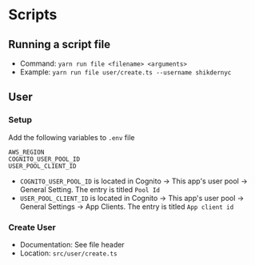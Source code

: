 # Scripts

## Running a script file

- Command: `yarn run file <filename> <arguments>`
- Example: `yarn run file user/create.ts --username shikdernyc`

## User

### Setup

Add the following variables to `.env` file

```
AWS_REGION
COGNITO_USER_POOL_ID
USER_POOL_CLIENT_ID
```

- `COGNITO_USER_POOL_ID` is located in Cognito -> This app's user pool -> General Setting. The entry is titled `Pool Id`
- `USER_POOL_CLIENT_ID` is located in Cognito -> This app's user pool -> General Settings -> App Clients. The entry is titled `App client id`

### Create User

- Documentation: See file header
- Location: `src/user/create.ts`
